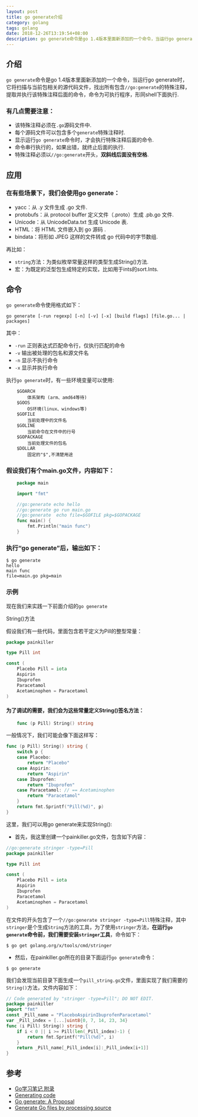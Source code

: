 ```yaml
---
layout: post
title: go generate介绍
category: golang
tags: golang
date: 2018-12-26T13:19:54+08:00
description: go generate命令是go 1.4版本里面新添加的一个命令，当运行go generate时，它将扫描与当前包相关的源代码文件，找出所有包含"//go:generate"的特殊注释，提取并执行该特殊注释后面的命令，命令为可执行程序，形同shell下面执行.
---
```


## 介绍
`go generate`命令是go 1.4版本里面新添加的一个命令，当运行go generate时，它将扫描与当前包相关的源代码文件，找出所有包含`//go:generate`的特殊注释，提取并执行该特殊注释后面的命令，命令为可执行程序，形同shell下面执行.

### 有几点需要注意：
- 该特殊注释必须在`.go`源码文件中.
- 每个源码文件可以包含多个`generate`特殊注释时.
- 显示运行`go generate`命令时，才会执行特殊注释后面的命令.
- 命令串行执行的，如果出错，就终止后面的执行.
- 特殊注释必须以`//go:generate`开头，**双斜线后面没有空格**.

## 应用

### 在有些场景下，我们会使用go generate：

- yacc：从 .y 文件生成 .go 文件.
- protobufs：从 protocol buffer 定义文件（.proto）生成 .pb.go 文件.
- Unicode：从 UnicodeData.txt 生成 Unicode 表.
- HTML：将 HTML 文件嵌入到 go 源码 .
- bindata：将形如 JPEG 这样的文件转成 go 代码中的字节数组.

再比如：

- `string`方法：为类似枚举常量这样的类型生成String()方法.
- 宏：为既定的泛型包生成特定的实现，比如用于ints的sort.Ints.

## 命令

`go generate`命令使用格式如下：

`go generate [-run regexp] [-n] [-v] [-x] [build flags] [file.go... | packages]`

 其中：

- `-run` 正则表达式匹配命令行，仅执行匹配的命令
- `-v` 输出被处理的包名和源文件名
- `-n` 显示不执行命令
- `-x` 显示并执行命令

执行`go generate`时，有一些环境变量可以使用:

```
    $GOARCH
        体系架构 (arm、amd64等待)
    $GOOS
        OS环境(linux、windows等)
    $GOFILE
        当前处理中的文件名
    $GOLINE
        当前命令在文件中的行号
    $GOPACKAGE
        当前处理文件的包名
    $DOLLAR
        固定的"$",不清楚用途
```
### 假设我们有个main.go文件，内容如下：

```go
    package main

    import "fmt"

    //go:generate echo hello
    //go:generate go run main.go
    //go:generate  echo file=$GOFILE pkg=$GOPACKAGE
    func main() {
        fmt.Println("main func")
    }
```
### 执行“go generate”后，输出如下：

```
$ go generate
hello
main func
file=main.go pkg=main
```

### 示例

现在我们来实践一下前面介绍的`go generate`

String()方法

假设我们有一些代码，里面包含若干定义为Pill的整型常量：
```go
package painkiller

type Pill int

const (
    Placebo Pill = iota
    Aspirin
    Ibuprofen
    Paracetamol
    Acetaminophen = Paracetamol
)
```
#### 为了调试的需要，我们会为这些常量定义String()签名方法：
```go
    func (p Pill) String() string
```
一般情况下，我们可能会像下面这样写：
```go
func (p Pill) String() string {
    switch p {
    case Placebo:
        return "Placebo"
    case Aspirin:
        return "Aspirin"
    case Ibuprofen:
        return "Ibuprofen"
    case Paracetamol: // == Acetaminophen
        return "Paracetamol"
    }
    return fmt.Sprintf("Pill(%d)", p)
}
```

这里，我们可以用go generate来实现String():

- 首先，我这里创建一个painkiller.go文件，包含如下内容：
```go
//go:generate stringer -type=Pill
package painkiller

type Pill int

const (
    Placebo Pill = iota
    Aspirin
    Ibuprofen
    Paracetamol
    Acetaminophen = Paracetamol
)
```
在文件的开头包含了一个`//go:generate stringer -type=Pill`特殊注释，其中`stringer`是个生成`String`方法的工具，为了使用`stringer`方法，**在运行`go generate`命令前，我们需要安装`stringer`工具**，命令如下：

`$ go get golang.org/x/tools/cmd/stringer`

- 然后，在painkiller.go所在的目录下面运行`go generate`命令：

`$ go generate`

我们会发现当前目录下面生成一个`pill_string.go`文件，里面实现了我们需要的`String()`方法，文件内容如下：
```go
// Code generated by "stringer -type=Pill"; DO NOT EDIT.
package painkiller
import "fmt"
const _Pill_name = "PlaceboAspirinIbuprofenParacetamol"
var _Pill_index = [...]uint8{0, 7, 14, 23, 34}
func (i Pill) String() string {
    if i < 0 || i >= Pill(len(_Pill_index)-1) {
        return fmt.Sprintf("Pill(%d)", i)
    }
    return _Pill_name[_Pill_index[i]:_Pill_index[i+1]]
}
```
## 参考
- [Go学习笔记 附录](http://wiki.jikexueyuan.com/project/the-go-study-notes-fourth-edition/appendix.html)  
- [Generating code](https://blog.golang.org/generate)  
- [Go generate: A Proposal](https://docs.google.com/document/d/1SHOA8vZUKwFP0WHg2_qgJsDB3-Wk_6OutAAAlJj1BTk/edit#heading=h.69ca143066hf)  
- [Generate Go files by processing source](https://golang.org/cmd/go/#hdr-Generate_Go_files_by_processing_source)
